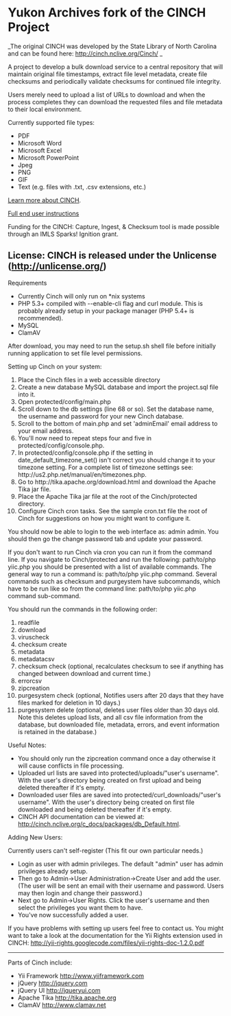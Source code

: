 Yukon Archives fork of the CINCH Project
========================================

_The original CINCH was developed by the State Library of North Carolina and can be found here: http://cinch.nclive.org/Cinch/ _

A project to develop a bulk download service to a central repository 
that will maintain original file timestamps, extract file level metadata, 
create file checksums and periodically validate checksums for continued file integrity. 

Users merely need to upload a list of URLs to download and 
when the process completes they can download the requested files and file metadata 
to their local environment.

Currently supported file types:
 
 * PDF
 * Microsoft Word
 * Microsoft Excel
 * Microsoft PowerPoint
 * Jpeg
 * PNG
 * GIF
 * Text (e.g. files with .txt, .csv extensions, etc.)

<a href="http://digitalpreservation.ncdcr.gov/cinch/" target="_blank">Learn more about CINCH</a>.

<a href="http://cinch.nclive.org/Cinch/CINCHdocumentation.pdf">Full end user instructions</a>

Funding for the CINCH: Capture, Ingest, & Checksum tool is made possible through 
an IMLS Sparks! Ignition grant.

License:  CINCH is released under the Unlicense (http://unlicense.org/)
-------------------------
Requirements

* Currently Cinch will only run on *nix systems
* PHP 5.3+ compiled with --enable-cli flag and curl module.  This is probably already setup in your package manager (PHP 5.4+ is recommended).
* MySQL
* ClamAV

After download, you may need to run the setup.sh shell file before initially running application to set file level permissions.

Setting up Cinch on your system:

<ol>
<li>Place the Cinch files in a web accessible directory</li>
<li>Create a new database MySQL database and import the project.sql file into it.</li>
<li>Open protected/config/main.php</li>
<li>Scroll down to the db settings (line 68 or so). Set the database name, the username and password for your new Cinch database.</li>
<li>Scroll to the bottom of main.php and set 'adminEmail' email address to your email address.
<li>You'll now need to repeat steps four and five in protected/config/console.php.</li>
<li>In protected/config/console.php if the setting in date_default_timezone_set() isn't correct you should change it to your timezone setting.  For a complete list of timezone settings see: http://us2.php.net/manual/en/timezones.php.</li>
<li>Go to http://tika.apache.org/download.html and download the Apache Tika jar file.</li>
<li>Place the Apache Tika jar file at the root of the Cinch/protected directory.</li>
<li>Configure Cinch cron tasks.  See the sample cron.txt file the root of Cinch for suggestions on how you might want to configure it.
</ol>
You should now be able to login to the web interface as: admin admin.
You should then go the change password tab and update your password.

If you don't want to run Cinch via cron you can run it from the command line.  If you navigate to Cinch/protected and run the following: path/to/php yiic.php you should be presented with a list of available commands.  The general way to run a command is: path/to/php yiic.php command.
Several commands such as checksum and purgeystem have subcommands, which have to be run like so from the command line: path/to/php yiic.php command sub-command.

You should run the commands in the following order:
<ol>
<li>readfile</li>
<li>download</li>
<li>viruscheck</li>
<li>checksum create</li>
<li>metadata</li>
<li>metadatacsv</li>
<li>checksum check (optional, recalculates checksum to see if anything has changed between download and current time.)</li>
<li>errorcsv</li>
<li>zipcreation</li>
<li>purgesystem check (optional, Notifies users after 20 days that they have files marked for deletion in 10 days.)</li>
<li>purgesystem delete (optional, deletes user files older than 30 days old.  Note this deletes upload lists, and all csv file information from the database, but downloaded file, metadata, errors, and event information is retained in the database.)</li>
</ol>

Useful Notes:  

* You should only run the zipcreation command once a day otherwise it will cause conflicts in file processing.
* Uploaded url lists are saved into protected/uploads/"user's username". With the user's directory being created on first upload and being deleted thereafter if it's empty.
* Downloaded user files are saved  into protected/curl_downloads/"user's username". With the user's directory being created on first file downloaded and being deleted thereafter if it's empty.
* CINCH API documentation can be viewed at: http://cinch.nclive.org/c_docs/packages/db_Default.html.

Adding New Users:

Currently users can't self-register (This fit our own particular needs.)

* Login as user with admin privileges.  The default "admin" user has admin privileges already setup.
* Then go to Admin->User Administration->Create User and add the user. (The user will be sent an email with their username and password.  Users may then login and change their password.)
* Next go to Admin->User Rights.  Click the user's username and then select the privileges you want them to have.
* You've now successfully added a user.

If you have problems with setting up users feel free to contact us.  You might want to take a look at the documentation for the Yii Rights extension used in CINCH: http://yii-rights.googlecode.com/files/yii-rights-doc-1.2.0.pdf

-------------------------

Parts of Cinch include:

- Yii Framework <http://www.yiiframework.com>
- jQuery <http://jquery.com>
- jQuery UI <http://jqueryui.com>
- Apache Tika <http://tika.apache.org>
- ClamAV <http://www.clamav.net>

